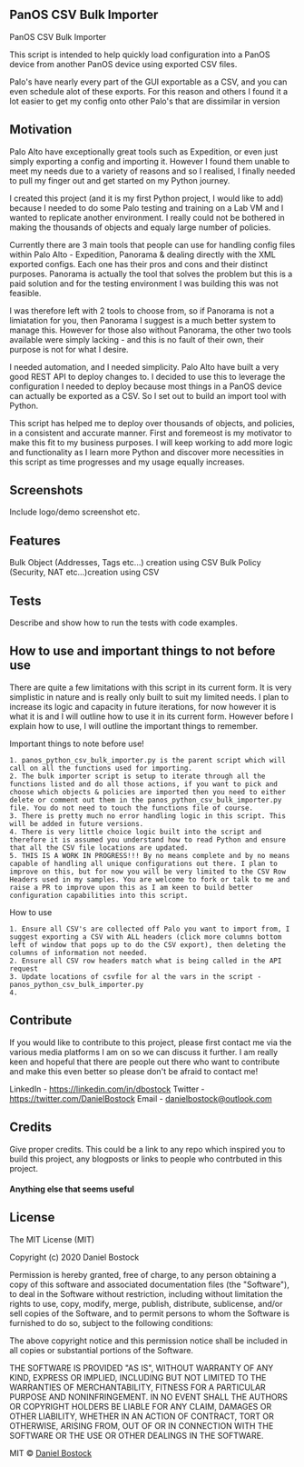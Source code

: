 ## PanOS CSV Bulk Importer
PanOS CSV Bulk Importer

This script is intended to help quickly load configuration
into a PanOS device from another PanOS device using exported CSV files.

Palo's have nearly every part of the GUI exportable as a
CSV, and you can even schedule alot of these exports. For
this reason and others I found it a lot easier to get my
config onto other Palo's that are dissimilar in version



## Motivation

Palo Alto have exceptionally great tools such as Expedition, or even just simply exporting a config and importing it. However I found them unable to meet my needs due to a variety of reasons and so I realised, I finally needed to pull my finger out and get started on my Python journey.

I created this project (and it is my first Python project, I would like to add) because I needed to do some Palo testing and training on a Lab VM and I wanted to replicate another environment. I really could not be bothered in making the thousands of objects and equaly large number of policies. 

Currently there are 3 main tools that people can use for handling config files within Palo Alto - Expedition, Panorama & dealing directly with the XML exported configs. Each one has their pros and cons and their distinct purposes. Panorama is actually the tool that solves the problem but this is a paid solution and for the testing environment I was building this was not feasible.

I was therefore left with 2 tools to choose from, so if Panorama is not a limiatation for you, then Panorama I suggest is a much better system to manage this. However for those also without Panorama, the other two tools available were simply lacking - and this is no fault of their own, their purpose is not for what I desire.

I needed automation, and I needed simplicity. Palo Alto have built a very good REST API to deploy changes to. I decided to use this to leverage the configuration I needed to deploy because most things in a PanOS device can actually be exported as a CSV. So I set out to build an import tool with Python.

This script has helped me to deploy over thousands of objects, and policies, in a consistent and accurate manner. First and foremeost is my motivator to make this fit to my business purposes. I will keep working to add more logic and functionality as I learn more Python and discover more necessities in this script as time progresses and my usage equally increases.

## Screenshots

Include logo/demo screenshot etc.

## Features

Bulk Object (Addresses, Tags etc...) creation using CSV
Bulk Policy (Security, NAT etc...)creation using CSV

## Tests
Describe and show how to run the tests with code examples.

## How to use and important things to not before use

There are quite a few limitations with this script in its current form. It is very simplistic in nature and is really only built to suit my limited needs. I plan to increase its logic and capacity in future iterations, for now however it is what it is and I will outline how to use it in its current form. However before I explain how to use, I will outline the important things to remember.

Important things to note before use!

    1. panos_python_csv_bulk_importer.py is the parent script which will call on all the functions used for importing.
    2. The bulk importer script is setup to iterate through all the functions listed and do all those actions, if you want to pick and choose which objects & policies are imported then you need to either delete or comment out them in the panos_python_csv_bulk_importer.py file. You do not need to touch the functions file of course.
    3. There is pretty much no error handling logic in this script. This will be added in future versions.
    4. There is very little choice logic built into the script and therefore it is assumed you understand how to read Python and ensure that all the CSV file locations are updated.
    5. THIS IS A WORK IN PROGRESS!!! By no means complete and by no means capable of handling all unique configurations out there. I plan to improve on this, but for now you will be very limited to the CSV Row Headers used in my samples. You are welcome to fork or talk to me and raise a PR to improve upon this as I am keen to build better configuration capabilities into this script.

How to use

    1. Ensure all CSV's are collected off Palo you want to import from, I suggest exporting a CSV with ALL headers (click more columns bottom left of window that pops up to do the CSV export), then deleting the columns of information not needed.
    2. Ensure all CSV row headers match what is being called in the API request
    3. Update locations of csvfile for al the vars in the script - panos_python_csv_bulk_importer.py
    4. 





## Contribute

If you would like to contribute to this project, please first contact me via the various media platforms I am on so we can discuss it further. I am really keen and hopeful that there are people out there who want to contribute and make this even better so please don't be afraid to contact me!

LinkedIn - https://linkedin.com/in/dbostock
Twitter - https://twitter.com/DanielBostock
Email - danielbostock@outlook.com

## Credits
Give proper credits. This could be a link to any repo which inspired you to build this project, any blogposts or links to people who contrbuted in this project. 

#### Anything else that seems useful

## License
The MIT License (MIT)

Copyright (c) 2020 Daniel Bostock

Permission is hereby granted, free of charge, to any person obtaining a copy of this software and associated documentation files (the "Software"), to deal in the Software without restriction, including without limitation the rights to use, copy, modify, merge, publish, distribute, sublicense, and/or sell copies of the Software, and to permit persons to whom the Software is furnished to do so, subject to the following conditions:

The above copyright notice and this permission notice shall be included in all copies or substantial portions of the Software.

THE SOFTWARE IS PROVIDED "AS IS", WITHOUT WARRANTY OF ANY KIND, EXPRESS OR IMPLIED, INCLUDING BUT NOT LIMITED TO THE WARRANTIES OF MERCHANTABILITY, FITNESS FOR A PARTICULAR PURPOSE AND NONINFRINGEMENT. IN NO EVENT SHALL THE AUTHORS OR COPYRIGHT HOLDERS BE LIABLE FOR ANY CLAIM, DAMAGES OR OTHER LIABILITY, WHETHER IN AN ACTION OF CONTRACT, TORT OR OTHERWISE, ARISING FROM, OUT OF OR IN CONNECTION WITH THE SOFTWARE OR THE USE OR OTHER DEALINGS IN THE SOFTWARE.

MIT © [Daniel Bostock]()